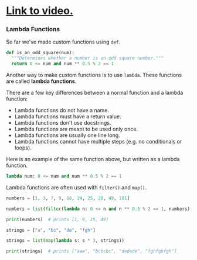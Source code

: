 # [Link to video.](https://www.youtube.com/watch?v=qEMR2iwa8u4&list=PLVD25niNi0Bm4sxSLHOMjqB7ZTPb7Bjxf&index=8)

### Lambda Functions

So far we've made custom functions using `def`.

```python
def is_an_odd_square(num):
  """Determines whether a number is an odd square number."""
  return 0 <= num and num ** 0.5 % 2 == 1
```
Another way to make custom functions is to use `lambda`. These functions are called **lambda functions**. 

There are a few key differences between a normal function and a lambda function:
* Lambda functions do not have a name.
* Lambda functions must have a return value.
* Lambda functions don't use docstrings.
* Lambda functions are meant to be used only once.
* Lambda functions are usually one line long.
* Lambda functions cannot have multiple steps (e.g. no conditionals or loops).

Here is an example of the same function above, but written as a lambda function.

```python
lambda num: 0 <= num and num ** 0.5 % 2 == 1
```

Lambda functions are often used with `filter()` and `map()`.

```python
numbers = [1, 3, 7, 9, 16, 24, 25, 28, 49, 101]

numbers = list(filter(lambda n: 0 <= n and n ** 0.5 % 2 == 1, numbers))

print(numbers)  # prints [1, 9, 25, 49]
```

```python
strings = ["a", "bc", "de", "fgh"]

strings = list(map(lambda s: s * 3, strings))

print(strings)  # prints ["aaa", "bcbcbc", "dedede", "fghfghfgh"]
```
